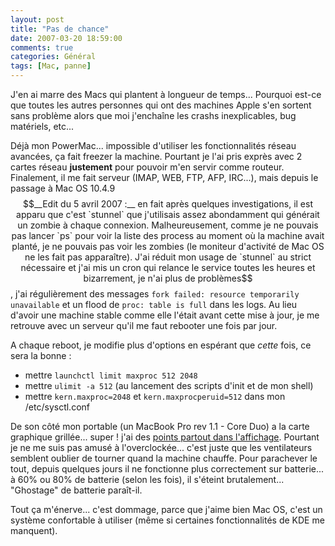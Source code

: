 ```yaml
---
layout: post
title: "Pas de chance"
date: 2007-03-20 18:59:00
comments: true
categories: Général
tags: [Mac, panne]
---
```

J'en ai marre des Macs qui plantent à longueur de temps... Pourquoi est-ce que toutes les autres personnes qui ont des machines Apple s'en sortent sans problème alors que moi j'enchaîne les crashs inexplicables, bug matériels, etc...

<!-- more -->

Déjà mon PowerMac... impossible d'utiliser les fonctionnalités réseau avancées, ça fait freezer la machine. Pourtant je l'ai pris exprès avec 2 cartes réseau __justement__ pour pouvoir m'en servir comme routeur. Finalement, il me fait serveur (IMAP, WEB, FTP, AFP, IRC...), mais depuis le passage à Mac OS 10.4.9$$__Edit du 5 avril 2007 :__ en fait après quelques investigations, il est apparu que c'est `stunnel` que j'utilisais assez abondamment qui générait un zombie à chaque connexion. Malheureusement, comme je ne pouvais pas lancer `ps` pour voir la liste des process au moment où la machine avait planté, je ne pouvais pas voir les zombies (le moniteur d'activité de Mac OS ne les fait pas apparaître). J'ai réduit mon usage de `stunnel` au strict nécessaire et j'ai mis un cron qui relance le service toutes les heures et bizarrement, je n'ai plus de problèmes$$, j'ai régulièrement des messages `fork failed: resource temporarily unavailable` et un flood de `proc: table is full` dans les logs. Au lieu d'avoir une machine stable comme elle l'était avant cette mise à jour, je me retrouve avec un serveur qu'il me faut rebooter une fois par jour.

A chaque reboot, je modifie plus d'options en espérant que _cette_ fois, ce sera la bonne :

*   mettre `launchctl limit maxproc 512 2048`
*   mettre `ulimit -a 512` (au lancement des scripts d'init et de mon shell)
*   mettre `kern.maxproc=2048` et `kern.maxprocperuid=512` dans mon /etc/sysctl.conf

De son côté mon portable (un MacBook Pro rev 1.1 - Core Duo) a la carte graphique grillée... super ! j'ai des [points partout dans l'affichage](/mind/public/screenshots/bugs.png). Pourtant je ne me suis pas amusé à l'overclockée... c'est juste que les ventilateurs semblent oublier de tourner quand la machine chauffe. Pour parachever le tout, depuis quelques jours il ne fonctionne plus correctement sur batterie... à 60% ou 80% de batterie (selon les fois), il s'éteint brutalement... "Ghostage" de batterie paraît-il.

Tout ça m'énerve... c'est dommage, parce que j'aime bien Mac OS, c'est un système confortable à utiliser (même si certaines fonctionnalités de KDE me manquent).
